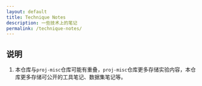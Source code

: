 ```yaml
---
layout: default
title: Technique Notes
description: 一些技术上的笔记
permalink: /technique-notes/
---
```


## 说明

1. 本仓库与`proj-misc`仓库可能有重叠，`proj-misc`仓库更多存储实验内容，本仓库更多存储可公开的工具笔记、数据集笔记等。
